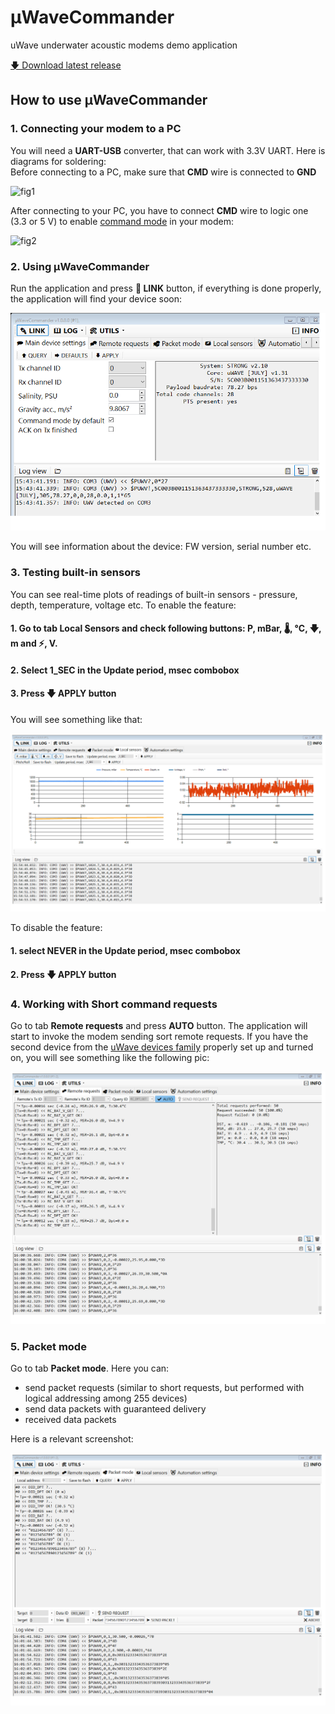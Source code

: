 # μWaveCommander
uWave underwater acoustic modems demo application

[🡇 Download latest release](https://github.com/ucnl/uWaveCommander/releases/download/1.0/uWaveCommander.zip)

## How to use μWaveCommander

### 1. Connecting your modem to a PC

You will need a **UART-USB** converter, that can work with 3.3V UART. Here is diagrams for soldering:  
Before connecting to a PC, make sure that **CMD** wire is connected to **GND**

![fig1](https://docs.unavlab.com/documentation/uwave_usb_cmd_mode_off.png)

After connecting to your PC, you have to connect **CMD** wire to logic one (3.3 or 5 V) to enable [command mode](https://docs.unavlab.com/documentation/EN/uWAVE/uWAVE_Family_en.html#32-command-mode) in your modem:

![fig2](https://docs.unavlab.com/documentation/uwave_usb_cmd_mode_on.png)

### 2. Using μWaveCommander

Run the application and press **🔌 LINK** button, if everything is done properly, the application will find your device soon:

![fig3](/Pics/15-44-06.Png)

You will see information about the device: FW version, serial number etc.

### 3. Testing built-in sensors

You can see real-time plots of readings of built-in sensors - pressure, depth, temperature, voltage etc.
To enable the feature:

#### 1. Go to tab **Local Sensors** and check following buttons: **P, mBar**, **🌡, °C**, **🡇, m** and **⚡, V**.
#### 2. Select **1_SEC** in the **Update period, msec** combobox
#### 3. Press **🡇 APPLY** button

You will see something like that:  

![fig3](/Pics/15-54-53.Png)

To disable the feature:

#### 1. select **NEVER** in the **Update period, msec** combobox
#### 2. Press **🡇 APPLY** button

### 4. Working with Short command requests

Go to tab **Remote requests** and press **AUTO** button. The application will start to invoke the modem sending sort remote requests.
If you have the second device from the [uWave devices family](https://docs.unavlab.com/documentation/EN/uWAVE/uWAVE_Family_en.html) properly set up and turned on, you will see something like the following pic:

![fig4](https://github.com/ucnl/uWaveCommander/blob/main/Pics/16-00-42.Png)

### 5. Packet mode

Go to tab **Packet mode**. 
Here you can:
- send packet requests (similar to short requests, but performed with logical addressing among 255 devices)
- send data packets with guaranteed delivery
- received data packets 

Here is a relevant screenshot:

![fig5](https://github.com/ucnl/uWaveCommander/blob/main/Pics/16-02-19.Png)

